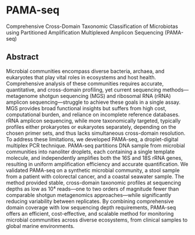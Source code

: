 # PAMA-seq
Comprehensive Cross-Domain Taxonomic Classification of Microbiotas using Partitioned Amplification Multiplexed Amplicon Sequencing (PAMA-seq)

## Abstract
Microbial communities encompass diverse bacteria, archaea, and eukaryotes that play vital roles in ecosystems and host health. Comprehensive analysis of these communities requires accurate, quantitative, and cross-domain profiling, yet current sequencing methods—metagenome shotgun sequencing (MGS) and ribosomal RNA (rRNA) amplicon sequencing—struggle to achieve these goals in a single assay. MGS provides broad functional insights but suffers from high cost, computational burden, and reliance on incomplete reference databases. rRNA amplicon sequencing, while more taxonomically targeted, typically profiles either prokaryotes or eukaryotes separately, depending on the chosen primer sets, and thus lacks simultaneous cross-domain resolution. To address these limitations, we developed PAMA-seq, a droplet-digital multiplex PCR technique. PAMA-seq partitions DNA sample from microbial communities into nanoliter droplets, each containing a single template molecule, and independently amplifies both the 16S and 18S rRNA genes, resulting in uniform amplification efficiency and accurate quantification. We validated PAMA-seq on a synthetic microbial community, a stool sample from a patient with colorectal cancer, and a coastal seawater sample. The method provided stable, cross-domain taxonomic profiles at sequencing depths as low as 10⁴ reads—one to two orders of magnitude fewer than comparable shotgun metagenomics approaches—while significantly reducing variability between replicates. By combining comprehensive domain coverage with low sequencing depth requirements, PAMA-seq offers an efficient, cost-effective, and scalable method for monitoring microbial communities across diverse ecosystems, from clinical samples to global marine environments.
